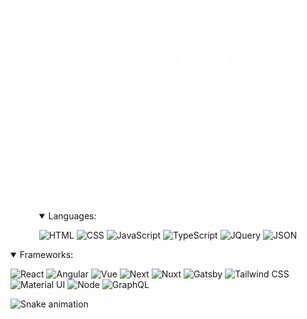 <div
    style="width: 100%; position: relative; background-size: cover; height: 550px; padding-top: 80px; display: flex; flex-direction: column; align-items: center;">
    <div style="width: 70%;">
        <h2 align="center" style="color: #fff;">Hi, everyone👋, I'm Fajar Ali</h1>
            <h1 style="color : #fff" align="center">A Full-Stack React and JavaScript Developer</h3>
                <h4 style="color: #fff;">
                    This is Fajar, a high-skilled and experienced software developer who is specialized in modern JavaScript frameworks such as React, React Native, Angular, Vue and Node.js using JavaScript, TypeScript and latest ECMAScript.
                    <br /><br />
                    While I am working on the projects, I know what and how should I do for the business success of final products and do my best.
                </h4>
                <h4 style="font-style : italic; color: #fff;"></h4>
    </div>
    <details open>
        <summary>Languages:</summary>



![HTML](https://img.shields.io/badge/HTML5-E34F26?style=for-the-badge&logo=html5&logoColor=white)
![CSS](https://img.shields.io/badge/CSS3-1572B6?style=for-the-badge&logo=css3&logoColor=white)
![JavaScript](https://img.shields.io/badge/JavaScript-323330?style=for-the-badge&logo=javascript&logoColor=F7DF1E)
![TypeScript](https://img.shields.io/badge/TypeScript-007ACC?style=for-the-badge&logo=typescript&logoColor=white)
![JQuery](https://img.shields.io/badge/jQuery-0769AD?style=for-the-badge&logo=jquery&logoColor=white)
![JSON](https://img.shields.io/badge/json-5E5C5C?style=for-the-badge&logo=json&logoColor=white)

</details>

<details open>
    <summary>Frameworks:</summary>

![React](https://img.shields.io/badge/React-20232A?style=for-the-badlogo=react&logoColor=61DAFB)
![Angular](https://img.shields.io/badge/Angular-DD0031?style=for-the-badlogo=angular&logoColor=white)
![Vue](https://img.shields.io/badge/Vue.js-35495E?style=for-the-badlogo=vuedotjs&logoColor=4FC08D)
![Next](https://img.shields.io/badge/next.js-000000?style=for-the-badlogo=nextdotjs&logoColor=white)
![Nuxt](https://img.shields.io/badge/nuxt.js-00C58E?style=for-the-badlogo=nuxtdotjs&logoColor=white)
![Gatsby](https://img.shields.io/badge/Gatsby-663399?style=for-the-badlogo=gatsby&logoColor=white)
![Tailwind CSS](https://img.shields.io/badge/Tailwind_CSS-38B2AC?style=for-the-badlogo=tailwind-css&logoColor=white)
![Material UI](https://img.shields.io/badge/Material%20UI-007FFF?style=for-the-badlogo=mui&logoColor=white)
![Node](https://img.shields.io/badge/Node.js-339933?style=for-the-badlogo=nodedotjs&logoColor=white)
![GraphQL](https://img.shields.io/badge/GraphQl-E10098?style=for-the-badlogo=graphql&logoColor=white)

![Snake animation](https://github.com/fajarAliM/fajarAliM/blob/output/github-contribution-grid-snake.svg)
</div>